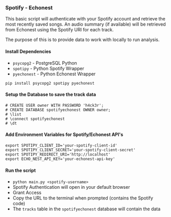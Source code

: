 ### Spotify - Echonest

This basic script will authenticate with your Spotify account and retrieve the
most recently saved songs. An audio summary (if available) will be retrieved
from Echonest using the Spotify URI for each track.

The purpose of this is to provide data to work with locally to run analysis.

#### Install Dependencies

- `psycopg2` - PostgreSQL Python
- `spotipy` - Python Spotify Wrapper
- `pyechonest` - Python Echonest Wrapper

`pip install psycopg2 spotipy pyechonest`

#### Setup the Database to save the track data

```psql
# CREATE USER owner WITH PASSWORD 'h4ck3r';
# CREATE DATABASE spotifyechonest OWNER owner;
# \list
# \connect spotifyechonest
# \dt
```

#### Add Environment Variables for Spotify/Echonest API's

```
export SPOTIPY_CLIENT_ID='your-spotify-client-id'
export SPOTIPY_CLIENT_SECRET='your-spotify-client-secret'
export SPOTIPY_REDIRECT_URI='http://localhost'
export ECHO_NEST_API_KEY='your-echonest-api-key'
```

#### Run the script

- `python main.py <spotify-username>`
- Spotify Authentication will open in your default browser
- Grant Access
- Copy the URL to the terminal when prompted (contains the Spotify code)
- The `tracks` table in the `spotifyechonest` database will contain the data
